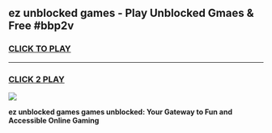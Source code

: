 
## ez unblocked games - Play Unblocked Gmaes & Free #bbp2v
<h3>
<a href="https://news.freeplayer.one?title=ez_unblocked_games&ref=03M">CLICK TO PLAY</a></h3>
<hr>

<h3>
<a href="https://news.freeplayer.one?title=ez_unblocked_games&ref=03M">CLICK 2 PLAY</a>
  
</h3>

<a href="https://news.freeplayer.one?title=ez_unblocked_games&ref=03M"><img src="https://clearcache.store/games.png"></a>


**ez unblocked games games unblocked: Your Gateway to Fun and Accessible Online Gaming**
